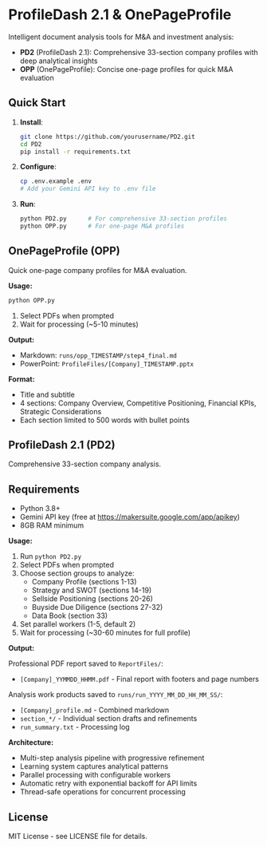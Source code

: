 # ProfileDash 2.1 & OnePageProfile

Intelligent document analysis tools for M&A and investment analysis:
- **PD2** (ProfileDash 2.1): Comprehensive 33-section company profiles with deep analytical insights
- **OPP** (OnePageProfile): Concise one-page profiles for quick M&A evaluation

## Quick Start

1. **Install**:
   ```bash
   git clone https://github.com/yourusername/PD2.git
   cd PD2
   pip install -r requirements.txt
   ```

2. **Configure**:
   ```bash
   cp .env.example .env
   # Add your Gemini API key to .env file
   ```

3. **Run**:
   ```bash
   python PD2.py      # For comprehensive 33-section profiles
   python OPP.py      # For one-page M&A profiles
   ```

## OnePageProfile (OPP)

Quick one-page company profiles for M&A evaluation.

**Usage:**
```bash
python OPP.py
```

1. Select PDFs when prompted
2. Wait for processing (~5-10 minutes)

**Output:**
- Markdown: `runs/opp_TIMESTAMP/step4_final.md`
- PowerPoint: `ProfileFiles/[Company]_TIMESTAMP.pptx`

**Format:**
- Title and subtitle
- 4 sections: Company Overview, Competitive Positioning, Financial KPIs, Strategic Considerations
- Each section limited to 500 words with bullet points

## ProfileDash 2.1 (PD2)

Comprehensive 33-section company analysis.

## Requirements

- Python 3.8+
- Gemini API key (free at https://makersuite.google.com/app/apikey)
- 8GB RAM minimum

**Usage:**

1. Run `python PD2.py`
2. Select PDFs when prompted
3. Choose section groups to analyze:
   - Company Profile (sections 1-13)
   - Strategy and SWOT (sections 14-19)
   - Sellside Positioning (sections 20-26)
   - Buyside Due Diligence (sections 27-32)
   - Data Book (section 33)
4. Set parallel workers (1-5, default 2)
5. Wait for processing (~30-60 minutes for full profile)

**Output:**

Professional PDF report saved to `ReportFiles/`:
- `[Company]_YYMMDD_HHMM.pdf` - Final report with footers and page numbers

Analysis work products saved to `runs/run_YYYY_MM_DD_HH_MM_SS/`:
- `[Company]_profile.md` - Combined markdown
- `section_*/` - Individual section drafts and refinements
- `run_summary.txt` - Processing log

**Architecture:**
- Multi-step analysis pipeline with progressive refinement
- Learning system captures analytical patterns
- Parallel processing with configurable workers
- Automatic retry with exponential backoff for API limits
- Thread-safe operations for concurrent processing

## License

MIT License - see LICENSE file for details.